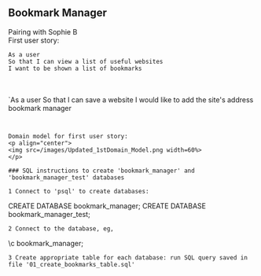 ## Bookmark Manager
Pairing with Sophie B
<br>
First user story:

```
As a user
So that I can view a list of useful websites
I want to be shown a list of bookmarks
```
<br><br>
`As a user
So that I can save a website
I would like to add the site's address bookmark manager
```


Domain model for first user story:
<p align="center">
<img src=/images/Updated_1stDomain_Model.png width=60%>
</p>

### SQL instructions to create 'bookmark_manager' and 'bookmark_manager_test' databases

1 Connect to 'psql' to create databases:
```
  CREATE DATABASE bookmark_manager;
  CREATE DATABASE bookmark_manager_test;
``` 
2 Connect to the database, eg,
```
 \c bookmark_manager;
```
3 Create appropriate table for each database: run SQL query saved in file '01_create_bookmarks_table.sql'